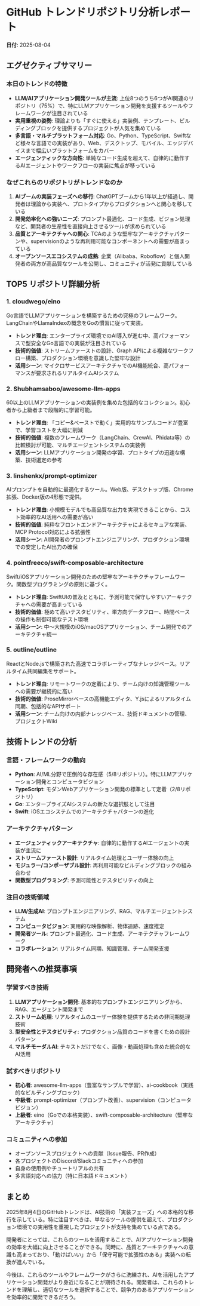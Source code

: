 # GitHub トレンドリポジトリ分析レポート

**日付**: 2025-08-04

## エグゼクティブサマリー

### 本日のトレンドの特徴
- **LLM/AIアプリケーション開発ツールが主流**: 上位8つのうち6つがAI関連のリポジトリ（75%）で、特にLLMアプリケーション開発を支援するツールやフレームワークが注目されている
- **実用重視の姿勢**: 理論よりも「すぐに使える」実装例、テンプレート、ビルディングブロックを提供するプロジェクトが人気を集めている
- **多言語・マルチプラットフォーム対応**: Go、Python、TypeScript、Swiftなど様々な言語での実装があり、Web、デスクトップ、モバイル、エッジデバイスまで幅広いプラットフォームをカバー
- **エージェンティックな方向性**: 単純なコード生成を超えて、自律的に動作するAIエージェントやワークフローの実装に焦点が移っている

### なぜこれらのリポジトリがトレンドなのか
1. **AIブームの実装フェーズへの移行**: ChatGPTブームから1年以上が経過し、開発者は理論から実装へ、プロトタイプからプロダクションへと関心を移している
2. **開発効率化への強いニーズ**: プロンプト最適化、コード生成、ビジョン処理など、開発者の生産性を直接向上させるツールが求められている
3. **品質とアーキテクチャへの関心**: TCAのような堅牢なアーキテクチャパターンや、supervisionのような再利用可能なコンポーネントへの需要が高まっている
4. **オープンソースエコシステムの成熟**: 企業（Alibaba、Roboflow）と個人開発者の両方が高品質なツールを公開し、コミュニティが活発に貢献している

## TOP5 リポジトリ詳細分析

### 1. cloudwego/eino
Go言語でLLMアプリケーションを構築するための究極のフレームワーク。LangChainやLlamaIndexの概念をGoの慣習に従って実装。
- **トレンド理由**: エンタープライズ環境でのAI導入が進む中、高パフォーマンスで型安全なGo言語での実装が注目されている
- **技術的価値**: ストリームファーストの設計、Graph APIによる複雑なワークフロー構築、プロダクション環境を意識した堅牢な設計
- **活用シーン**: マイクロサービスアーキテクチャでのAI機能統合、高パフォーマンスが要求されるリアルタイムAIシステム

### 2. Shubhamsaboo/awesome-llm-apps
60以上のLLMアプリケーションの実装例を集めた包括的なコレクション。初心者から上級者まで段階的に学習可能。
- **トレンド理由**: 「コピー&ペーストで動く」実用的なサンプルコードが豊富で、学習コストを大幅に削減
- **技術的価値**: 複数のフレームワーク（LangChain、CrewAI、Phidata等）の比較検討が可能、マルチエージェントシステムの実装例
- **活用シーン**: LLMアプリケーション開発の学習、プロトタイプの迅速な構築、技術選定の参考

### 3. linshenkx/prompt-optimizer
AIプロンプトを自動的に最適化するツール。Web版、デスクトップ版、Chrome拡張、Docker版の4形態で提供。
- **トレンド理由**: 小規模モデルでも高品質な出力を実現できることから、コスト効率的なAI活用への需要が高い
- **技術的価値**: 純粋なフロントエンドアーキテクチャによるセキュアな実装、MCP Protocol対応による拡張性
- **活用シーン**: AI開発者のプロンプトエンジニアリング、プロダクション環境での安定したAI出力の確保

### 4. pointfreeco/swift-composable-architecture
Swift/iOSアプリケーション開発のための堅牢なアーキテクチャフレームワーク。関数型プログラミングの原則に基づく。
- **トレンド理由**: SwiftUIの普及とともに、予測可能で保守しやすいアーキテクチャへの需要が高まっている
- **技術的価値**: 極めて高いテスタビリティ、単方向データフロー、時間ベースの操作も制御可能なテスト環境
- **活用シーン**: 中〜大規模のiOS/macOSアプリケーション、チーム開発でのアーキテクチャ統一

### 5. outline/outline
ReactとNode.jsで構築された高速でコラボレーティブなナレッジベース。リアルタイム共同編集をサポート。
- **トレンド理由**: リモートワークの定着により、チーム向けの知識管理ツールへの需要が継続的に高い
- **技術的価値**: ProseMirrorベースの高機能エディタ、Y.jsによるリアルタイム同期、包括的なAPIサポート
- **活用シーン**: チーム向けの内部ナレッジベース、技術ドキュメントの管理、プロジェクトWiki

## 技術トレンドの分析

### 言語・フレームワークの動向
- **Python**: AI/ML分野で圧倒的な存在感（5/8リポジトリ）。特にLLMアプリケーション開発とコンピュータビジョン
- **TypeScript**: モダンWebアプリケーション開発の標準として定着（2/8リポジトリ）
- **Go**: エンタープライズAIシステムの新たな選択肢として注目
- **Swift**: iOSエコシステムでのアーキテクチャパターンの進化

### アーキテクチャパターン
- **エージェンティックアーキテクチャ**: 自律的に動作するAIエージェントの実装が主流に
- **ストリームファースト設計**: リアルタイム処理とユーザー体験の向上
- **モジュラー/コンポーザブル設計**: 再利用可能なビルディングブロックの組み合わせ
- **関数型プログラミング**: 予測可能性とテスタビリティの向上

### 注目の技術領域
- **LLM/生成AI**: プロンプトエンジニアリング、RAG、マルチエージェントシステム
- **コンピュータビジョン**: 実用的な映像解析、物体追跡、速度推定
- **開発者ツール**: プロンプト最適化、コード生成、アーキテクチャフレームワーク
- **コラボレーション**: リアルタイム同期、知識管理、チーム開発支援

## 開発者への推奨事項

### 学習すべき技術
1. **LLMアプリケーション開発**: 基本的なプロンプトエンジニアリングから、RAG、エージェント開発まで
2. **ストリーム処理**: リアルタイムのユーザー体験を提供するための非同期処理技術
3. **型安全性とテスタビリティ**: プロダクション品質のコードを書くための設計パターン
4. **マルチモーダルAI**: テキストだけでなく、画像・動画処理も含めた統合的なAI活用

### 試すべきリポジトリ
- **初心者**: awesome-llm-apps（豊富なサンプルで学習）、ai-cookbook（実践的なビルディングブロック）
- **中級者**: prompt-optimizer（プロンプト改善）、supervision（コンピュータビジョン）
- **上級者**: eino（Goでの本格実装）、swift-composable-architecture（堅牢なアーキテクチャ）

### コミュニティへの参加
- オープンソースプロジェクトへの貢献（Issue報告、PR作成）
- 各プロジェクトのDiscord/Slackコミュニティへの参加
- 自身の使用例やチュートリアルの共有
- 多言語対応への協力（特に日本語ドキュメント）

## まとめ
2025年8月4日のGitHubトレンドは、AI技術の「実装フェーズ」への本格的な移行を示している。特に注目すべきは、単なるツールの提供を超えて、プロダクション環境での実用性を重視したプロジェクトが支持を集めている点である。

開発者にとっては、これらのツールを活用することで、AIアプリケーション開発の効率を大幅に向上させることができる。同時に、品質とアーキテクチャへの意識も高まっており、「動けばいい」から「保守可能で拡張性のある」実装への転換が進んでいる。

今後は、これらのツールやフレームワークがさらに洗練され、AIを活用したアプリケーション開発がより身近になることが期待される。開発者は、これらのトレンドを理解し、適切なツールを選択することで、競争力のあるアプリケーションを効率的に開発できるだろう。